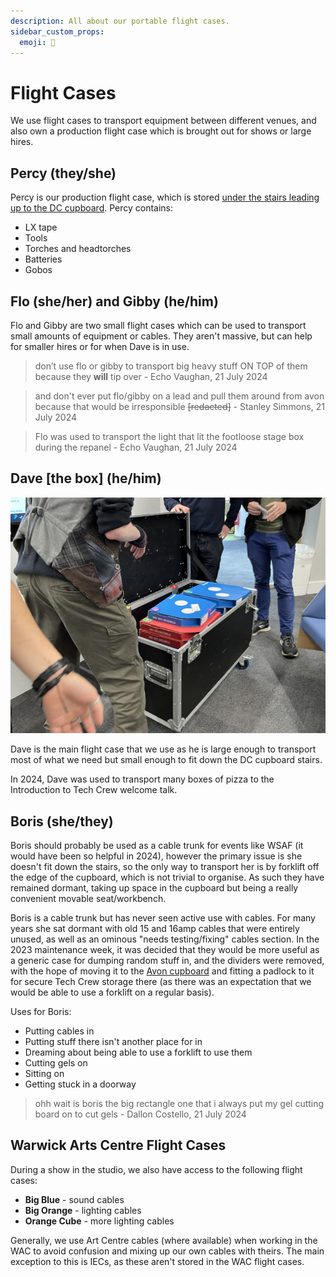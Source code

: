 ```yaml
---
description: All about our portable flight cases.
sidebar_custom_props:
  emoji: 🚋
---
```

# Flight Cases

We use flight cases to transport equipment between different venues, and also own a production flight case which is
brought out for shows or large hires.

## Percy (they/she)

Percy is our production flight case, which is stored
[under the stairs leading up to the DC cupboard](wiki/01-tech-crew/03-storage.md#the-under-stairs-cupboard). Percy contains:

* LX tape
* Tools
* Torches and headtorches
* Batteries
* Gobos

## Flo (she/her) and Gibby (he/him)
Flo and Gibby are two small flight cases which can be used to transport small amounts of equipment or cables. They
aren't massive, but can help for smaller hires or for when Dave is in use.

> don’t use flo or gibby to transport big heavy stuff ON TOP of them because they **will** tip over - Echo Vaughan, 21
> July 2024

> and don't ever put flo/gibby on a lead and pull them around from avon because that would be irresponsible
> ~~[redacted]~~ - Stanley Simmons, 21 July 2024

> Flo was used to transport the light that lit the footloose stage box during the repanel - Echo Vaughan, 21 July 2024

## Dave [the box] (he/him)
![Dave being used to transport Pizza in Welcome Week 2024](./dave-pizza-joshheng.jpg)

Dave is the main flight case that we use as he is large enough to transport most of what we need but small enough to
fit down the DC cupboard stairs.

In 2024, Dave was used to transport many boxes of pizza to the Introduction to Tech Crew welcome talk.

## Boris (she/they)

Boris should probably be used as a cable trunk for events like WSAF (it would have been so helpful in 2024), however the
primary issue is she doesn't fit down the stairs, so the only way to transport her is by forklift off the edge of the
cupboard, which is not trivial to organise. As such they have remained dormant, taking up space in the cupboard but
being a really convenient movable seat/workbench.

Boris is a cable trunk but has never seen active use with cables. For many years she sat dormant with old 15 and 16amp
cables that were entirely unused, as well as an ominous "needs testing/fixing" cables section. In the 2023 maintenance
week, it was decided that they would be more useful as a generic case for dumping random stuff in, and the dividers were
removed, with the hope of moving it to the [Avon cupboard](/wiki/tech-crew/storage#the-avon-cupboard) and
fitting a padlock to it for secure Tech Crew storage there (as there was an expectation that we would be able to use a
forklift on a regular basis).

Uses for Boris:

* Putting cables in
* Putting stuff there isn't another place for in
* Dreaming about being able to use a forklift to use them
* Cutting gels on
* Sitting on
* Getting stuck in a doorway

> ohh wait is boris the big rectangle one that i always put my gel cutting board on to cut gels - Dallon Costello,
> 21 July 2024

## Warwick Arts Centre Flight Cases

During a show in the studio, we also have access to the following flight cases:

* **Big Blue** - sound cables
* **Big Orange** - lighting cables
* **Orange Cube** - more lighting cables

Generally, we use Art Centre cables (where available) when working in the WAC to avoid confusion and mixing up our own 
cables with theirs. The main exception to this is IECs, as these aren't stored in the WAC flight cases.
